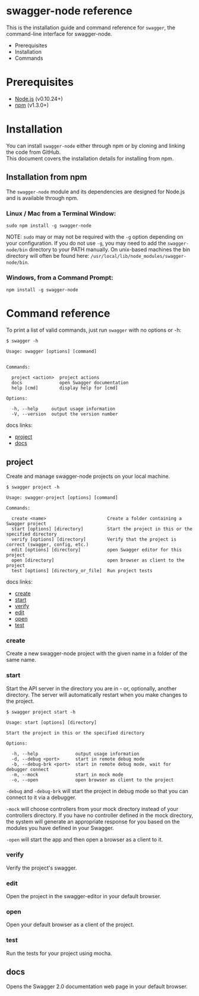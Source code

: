 # swagger-node reference

This is the installation guide and command reference for `swagger`, the command-line interface for swagger-node. 

* Prerequisites
* Installation
* Commands

# Prerequisites

* [Node.js](http://nodejs.org/download/) (v0.10.24+)
* [npm](https://docs.npmjs.com/getting-started/installing-node) (v1.3.0+)

# Installation

You can install `swagger-node` either through npm or by cloning and linking the code from GitHub.  
This document covers the installation details for installing from npm.

## Installation from npm

The `swagger-node` module and its dependencies are designed for Node.js and is available through npm.

### Linux / Mac from a Terminal Window:

    sudo npm install -g swagger-node

NOTE: `sudo` may or may not be required with the `-g` option depending on your configuration. If you do not 
use `-g`, you may need to add the `swagger-node/bin` directory to your PATH manually. On unix-based machines 
the bin directory will often be found here: `/usr/local/lib/node_modules/swagger-node/bin`.

### Windows, from a Command Prompt:

    npm install -g swagger-node

# Command reference

To print a list of valid commands, just run `swagger` with no options or -h:

    $ swagger -h

    Usage: swagger [options] [command]
  
  
    Commands:
  
      project <action>  project actions
      docs              open Swagger documentation
      help [cmd]        display help for [cmd]
  
    Options:
  
      -h, --help     output usage information
      -V, --version  output the version number

docs links:

* [project](#project)
* [docs](#docs)

## project

Create and manage swagger-node projects on your local machine.
 
    $ swagger project -h

    Usage: swagger-project [options] [command]
  
    Commands:
  
      create <name>                       Create a folder containing a Swagger project
      start [options] [directory]         Start the project in this or the specified directory
      verify [options] [directory]        Verify that the project is correct (swagger, config, etc.)
      edit [options] [directory]          open Swagger editor for this project
      open [directory]                    open browser as client to the project
      test [options] [directory_or_file]  Run project tests

docs links:

* [create](#create)
* [start](#start)
* [verify](#verify)
* [edit](#edit)
* [open](#open)
* [test](#test)

### create 

Create a new swagger-node project with the given name in a folder of the same name.

### start

Start the API server in the directory you are in - or, optionally, another directory. The server 
will automatically restart when you make changes to the project.

    $ swagger project start -h
  
    Usage: start [options] [directory]
  
    Start the project in this or the specified directory
  
    Options:
  
      -h, --help              output usage information
      -d, --debug <port>      start in remote debug mode
      -b, --debug-brk <port>  start in remote debug mode, wait for debugger connect
      -m, --mock              start in mock mode
      -o, --open              open browser as client to the project

`-debug` and `-debug-brk` will start the project in debug mode so that you can connect to it via a debugger.

`-mock` will choose controllers from your mock directory instead of your controllers directory. If you have
no controller defined in the mock directory, the system will generate an appropriate response for you based on
the modules you have defined in your Swagger. 

`-open` will start the app and then open a browser as a client to it.

### verify

Verify the project's swagger.

### edit

Open the project in the swagger-editor in your default browser. 

### open

Open your default browser as a client of the project. 

### test

Run the tests for your project using mocha. 

## docs

Opens the Swagger 2.0 documentation web page in your default browser. 
